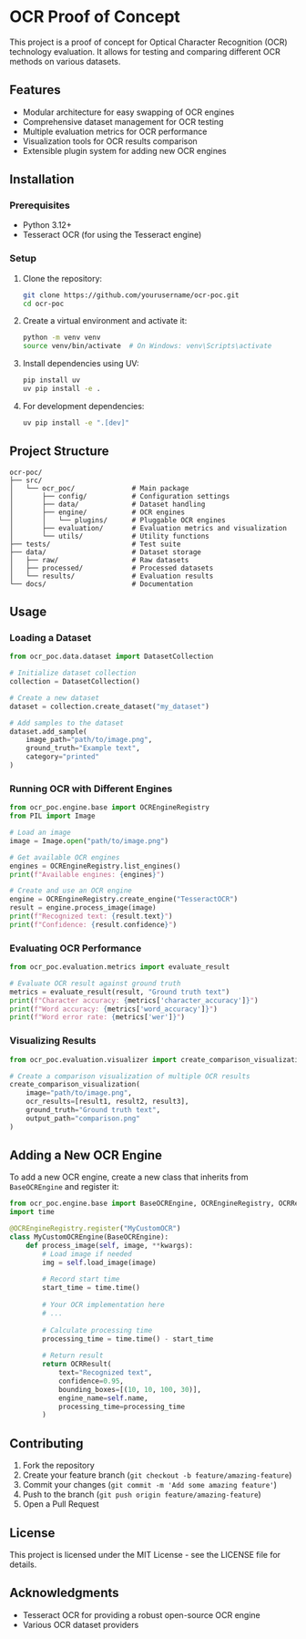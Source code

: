 # OCR Proof of Concept

This project is a proof of concept for Optical Character Recognition (OCR) technology evaluation. It allows for testing and comparing different OCR methods on various datasets.

## Features

- Modular architecture for easy swapping of OCR engines
- Comprehensive dataset management for OCR testing
- Multiple evaluation metrics for OCR performance
- Visualization tools for OCR results comparison
- Extensible plugin system for adding new OCR engines

## Installation

### Prerequisites

- Python 3.12+
- Tesseract OCR (for using the Tesseract engine)

### Setup

1. Clone the repository:
   ```bash
   git clone https://github.com/yourusername/ocr-poc.git
   cd ocr-poc
   ```

2. Create a virtual environment and activate it:
   ```bash
   python -m venv venv
   source venv/bin/activate  # On Windows: venv\Scripts\activate
   ```

3. Install dependencies using UV:
   ```bash
   pip install uv
   uv pip install -e .
   ```

4. For development dependencies:
   ```bash
   uv pip install -e ".[dev]"
   ```

## Project Structure

```
ocr-poc/
├── src/
│   └── ocr_poc/              # Main package
│       ├── config/           # Configuration settings
│       ├── data/             # Dataset handling
│       ├── engine/           # OCR engines
│       │   └── plugins/      # Pluggable OCR engines
│       ├── evaluation/       # Evaluation metrics and visualization
│       └── utils/            # Utility functions
├── tests/                    # Test suite
├── data/                     # Dataset storage
│   ├── raw/                  # Raw datasets
│   ├── processed/            # Processed datasets
│   └── results/              # Evaluation results
└── docs/                     # Documentation
```

## Usage

### Loading a Dataset

```python
from ocr_poc.data.dataset import DatasetCollection

# Initialize dataset collection
collection = DatasetCollection()

# Create a new dataset
dataset = collection.create_dataset("my_dataset")

# Add samples to the dataset
dataset.add_sample(
    image_path="path/to/image.png",
    ground_truth="Example text",
    category="printed"
)
```

### Running OCR with Different Engines

```python
from ocr_poc.engine.base import OCREngineRegistry
from PIL import Image

# Load an image
image = Image.open("path/to/image.png")

# Get available OCR engines
engines = OCREngineRegistry.list_engines()
print(f"Available engines: {engines}")

# Create and use an OCR engine
engine = OCREngineRegistry.create_engine("TesseractOCR")
result = engine.process_image(image)
print(f"Recognized text: {result.text}")
print(f"Confidence: {result.confidence}")
```

### Evaluating OCR Performance

```python
from ocr_poc.evaluation.metrics import evaluate_result

# Evaluate OCR result against ground truth
metrics = evaluate_result(result, "Ground truth text")
print(f"Character accuracy: {metrics['character_accuracy']}")
print(f"Word accuracy: {metrics['word_accuracy']}")
print(f"Word error rate: {metrics['wer']}")
```

### Visualizing Results

```python
from ocr_poc.evaluation.visualizer import create_comparison_visualization

# Create a comparison visualization of multiple OCR results
create_comparison_visualization(
    image="path/to/image.png",
    ocr_results=[result1, result2, result3],
    ground_truth="Ground truth text",
    output_path="comparison.png"
)
```

## Adding a New OCR Engine

To add a new OCR engine, create a new class that inherits from `BaseOCREngine` and register it:

```python
from ocr_poc.engine.base import BaseOCREngine, OCREngineRegistry, OCRResult
import time

@OCREngineRegistry.register("MyCustomOCR")
class MyCustomOCREngine(BaseOCREngine):
    def process_image(self, image, **kwargs):
        # Load image if needed
        img = self.load_image(image)
        
        # Record start time
        start_time = time.time()
        
        # Your OCR implementation here
        # ...
        
        # Calculate processing time
        processing_time = time.time() - start_time
        
        # Return result
        return OCRResult(
            text="Recognized text",
            confidence=0.95,
            bounding_boxes=[(10, 10, 100, 30)],
            engine_name=self.name,
            processing_time=processing_time
        )
```

## Contributing

1. Fork the repository
2. Create your feature branch (`git checkout -b feature/amazing-feature`)
3. Commit your changes (`git commit -m 'Add some amazing feature'`)
4. Push to the branch (`git push origin feature/amazing-feature`)
5. Open a Pull Request

## License

This project is licensed under the MIT License - see the LICENSE file for details.

## Acknowledgments

- Tesseract OCR for providing a robust open-source OCR engine
- Various OCR dataset providers

